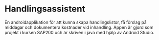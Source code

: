 # Handlingsassistent
 En androidapplikation för att kunna skapa handlingslistor, få förslag på middagar och dokumentera kostnader vid inhandling. Appen är gjord som projekt i kursen SAP200 och är skriven i java med hjälp av Android Studio.
